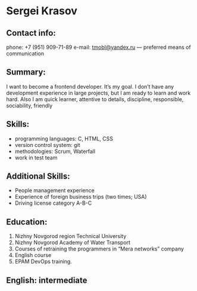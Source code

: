 # Sergei Krasov
## Contact info:

phone: +7 (951) 909-71-89 
e-mail: tmobl@yandex.ru — preferred means of communication

## Summary:

I want to become a frontend developer. It’s my goal. I don’t have any development experience in large projects, but I am ready to learn and work hard. Also I am quick learner, attentive to details, discipline, responsible, sociability, friendly

## Skills:

* programming languages: С, HTML, CSS
* version control system: git
* methodologies: Scrum, Waterfall
* work in test team

## Additional Skills:
* People management experience
* Experience of foreign business trips (two times; USA)
* Driving license category A-B-C

## Education:  
1. Nizhny Novgorod region Technical University
2. Nizhny Novgorod Academy of Water Transport
3. Courses of retraining the programmers in “Mera networks” company
4. English course
5. EPAM DevOps training.
 
## English: intermediate
